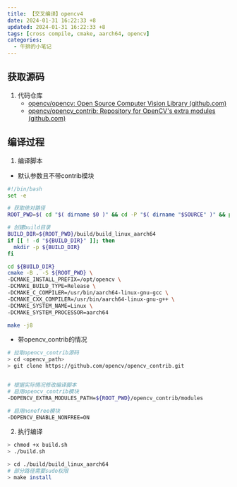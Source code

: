 ```yaml
---
title: 【交叉编译】opencv4
date: 2024-01-31 16:22:33 +8
updated: 2024-01-31 16:22:33 +8
tags: [cross compile, cmake, aarch64, opencv]
categories: 
  - 牛排的小笔记
---
```


## 获取源码

1. 代码仓库
   - [opencv/opencv: Open Source Computer Vision Library (github.com)](https://github.com/opencv/opencv) 
   - [opencv/opencv_contrib: Repository for OpenCV's extra modules (github.com)](https://github.com/opencv/opencv_contrib) 

## 编译过程

1. 编译脚本

- 默认参数且不带contrib模块

```sh
#!/bin/bash
set -e

# 获取绝对路径
ROOT_PWD=$( cd "$( dirname $0 )" && cd -P "$( dirname "$SOURCE" )" && pwd )

# 创建build目录
BUILD_DIR=${ROOT_PWD}/build/build_linux_aarch64
if [[ ! -d "${BUILD_DIR}" ]]; then
  mkdir -p ${BUILD_DIR}
fi

cd ${BUILD_DIR}
cmake -B . -S ${ROOT_PWD} \
-DCMAKE_INSTALL_PREFIX=/opt/opencv \
-DCMAKE_BUILD_TYPE=Release \
-DCMAKE_C_COMPILER=/usr/bin/aarch64-linux-gnu-gcc \
-DCMAKE_CXX_COMPILER=/usr/bin/aarch64-linux-gnu-g++ \
-DCMAKE_SYSTEM_NAME=Linux \
-DCMAKE_SYSTEM_PROCESSOR=aarch64

make -j8

```

- 带opencv_contrib的情况

```bash
# 拉取opencv_contrib源码
> cd <opencv_path>
> git clone https://github.com/opencv/opencv_contrib.git


# 根据实际情况修改编译脚本
# 启用opencv_contrib模块
-DOPENCV_EXTRA_MODULES_PATH=${ROOT_PWD}/opencv_contrib/modules

# 启用nonefree模块
-DOPENCV_ENABLE_NONFREE=ON
```

2. 执行编译

```bash
> chmod +x build.sh
> ./build.sh

> cd ./build/build_linux_aarch64
# 部分路径需要sudo权限
> make install
```

